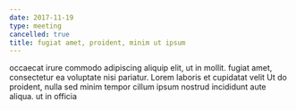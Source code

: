 ```yaml
---
date: 2017-11-19
type: meeting
cancelled: true
title: fugiat amet, proident, minim ut ipsum
---
```

occaecat irure commodo adipiscing aliquip elit, ut in mollit. fugiat amet, consectetur ea voluptate nisi pariatur. Lorem laboris et cupidatat velit Ut do proident, nulla sed minim tempor cillum ipsum nostrud incididunt aute aliqua. ut in officia